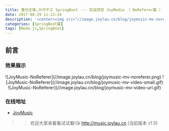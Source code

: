```yaml
---
title: 重剑无锋,大巧不工 SpringBoot --- 实战项目 JoyMedia （ NoReferer篇 ）
date: 2017-08-29 11:13:24
description: '<center><img src="//image.joylau.cn/blog/joymusic-mv-noreferer.png" alt="JoyMusic-NoReferer"></center><br>JoyMedia --- 解决上篇文章 MV 防盗链加上 referer 认证的问题<br>同时加上下滑看 MV 评论时,将视频缩小化到右下角,一边看 MV 一边看热评两不误'
categories: [SpringBoot篇]
tags: [Node.js,SpringBoot]
---
```


<!-- more -->

## 前言

### 效果展示

<center>
![JoyMusic-NoReferer](//image.joylau.cn/blog/joymusic-mv-noreferer.png)
![JoyMusic-NoReferer](//image.joylau.cn/blog/joymusic-mv-video-small.gif)
![JoyMusic-NoReferer](//image.joylau.cn/blog/joymusic-mv-video-url.gif)
</center>

### 在线地址
- [JoyMusic](//music.joylau.cn)


>> 欢迎大家来看看试试看!😘 http://music.joylau.cn  (当前版本 v1.5)